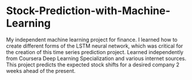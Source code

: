 # Stock-Prediction-with-Machine-Learning
My independent machine learning project for finance.
I learned how to create different forms of the LSTM neural network, which was critical for the creation of this time series prediction project. Learned independently from Coursera Deep Learning Specialization and various internet sources. This project predicts the expected stock shifts for a desired company 2 weeks ahead of the present.
